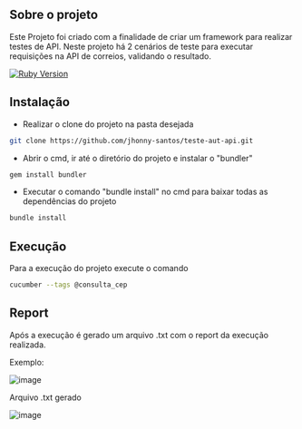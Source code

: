 ## Sobre o projeto
Este Projeto foi criado com a finalidade de criar um framework para realizar testes de API. Neste projeto há 2 cenários de teste para executar requisições na API de correios, validando o resultado.

[![Ruby Version][ruby-image]][ruby-url]



## Instalação

* Realizar o clone do projeto na pasta desejada
```sh
git clone https://github.com/jhonny-santos/teste-aut-api.git
```

* Abrir o cmd, ir até o diretório do projeto e instalar o "bundler"
```sh
gem install bundler
```

* Executar o comando "bundle install" no cmd para baixar todas as dependências do projeto

```sh
bundle install
```


## Execução 

Para a execução do projeto execute o comando 

```sh
cucumber --tags @consulta_cep
```



## Report

Após a execução é gerado um arquivo .txt com o report da execução realizada.

Exemplo:


![image][screenshot-evidence]


Arquivo .txt gerado

![image][evicence-txt]



[ruby-image]: https://img.shields.io/badge/ruby-v--2.5-red.svg
[ruby-url]: https://www.ruby-lang.org/pt/downloads/
[screenshot-evidence]: https://user-images.githubusercontent.com/26511817/55189153-e701e880-517b-11e9-841e-72421c328cc4.png
[evicence-txt]: ![image](https://user-images.githubusercontent.com/26511817/55189814-6512bf00-517d-11e9-95d4-68651d5e8fc0.png)

